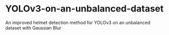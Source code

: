 # YOLOv3-on-an-unbalanced-dataset
An improved helmet detection method for YOLOv3 on an unbalanced dataset with Gaussian Blur
